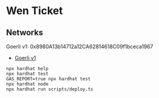 # Wen Ticket

## Networks

Goerli v1: 0x8980A13b14712a12CA62814618C09f1bceca1967

- [Goerli v1](https://goerli.etherscan.io/address/0x8980a13b14712a12ca62814618c09f1bceca1967#readContract)

```shell
npx hardhat help
npx hardhat test
GAS_REPORT=true npx hardhat test
npx hardhat node
npx hardhat run scripts/deploy.ts
```
